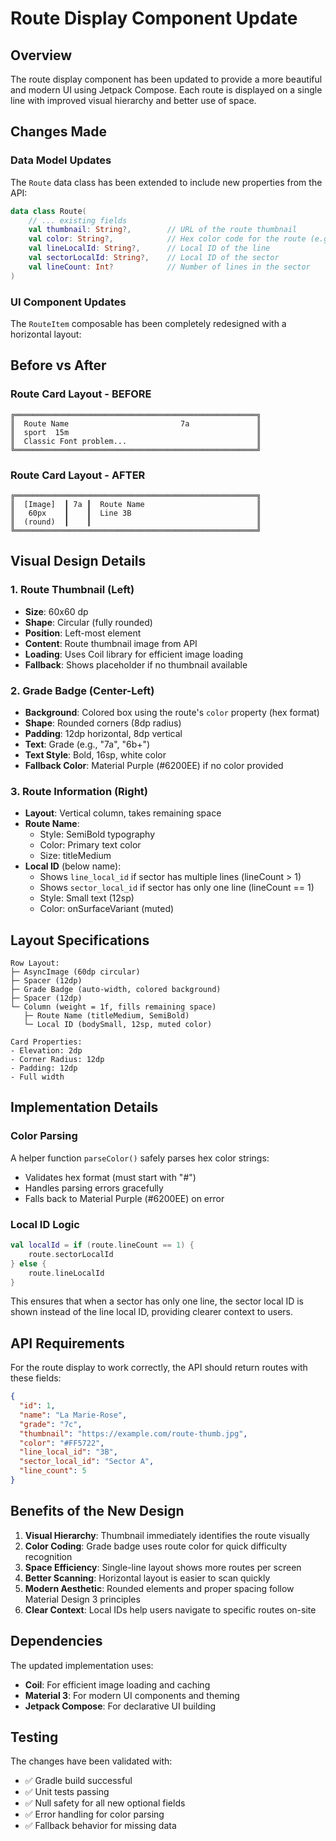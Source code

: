 # Route Display Component Update

## Overview

The route display component has been updated to provide a more beautiful and modern UI using Jetpack Compose. Each route is displayed on a single line with improved visual hierarchy and better use of space.

## Changes Made

### Data Model Updates

The `Route` data class has been extended to include new properties from the API:

```kotlin
data class Route(
    // ... existing fields
    val thumbnail: String?,        // URL of the route thumbnail
    val color: String?,            // Hex color code for the route (e.g., "#FF5722")
    val lineLocalId: String?,      // Local ID of the line
    val sectorLocalId: String?,    // Local ID of the sector
    val lineCount: Int?            // Number of lines in the sector
)
```

### UI Component Updates

The `RouteItem` composable has been completely redesigned with a horizontal layout:

## Before vs After

### Route Card Layout - BEFORE

```
╔══════════════════════════════════════════════════════╗
║  Route Name                         7a               ║
║  sport  15m                                          ║
║  Classic Font problem...                             ║
╚══════════════════════════════════════════════════════╝
```

### Route Card Layout - AFTER

```
╔══════════════════════════════════════════════════════╗
║  [Image]  ┃ 7a ┃  Route Name                         ║
║   60px    ┃    ┃  Line 3B                            ║
║  (round)  ┃    ┃                                     ║
╚══════════════════════════════════════════════════════╝
```

## Visual Design Details

### 1. Route Thumbnail (Left)
- **Size**: 60x60 dp
- **Shape**: Circular (fully rounded)
- **Position**: Left-most element
- **Content**: Route thumbnail image from API
- **Loading**: Uses Coil library for efficient image loading
- **Fallback**: Shows placeholder if no thumbnail available

### 2. Grade Badge (Center-Left)
- **Background**: Colored box using the route's `color` property (hex format)
- **Shape**: Rounded corners (8dp radius)
- **Padding**: 12dp horizontal, 8dp vertical
- **Text**: Grade (e.g., "7a", "6b+")
- **Text Style**: Bold, 16sp, white color
- **Fallback Color**: Material Purple (#6200EE) if no color provided

### 3. Route Information (Right)
- **Layout**: Vertical column, takes remaining space
- **Route Name**: 
  - Style: SemiBold typography
  - Color: Primary text color
  - Size: titleMedium
- **Local ID** (below name):
  - Shows `line_local_id` if sector has multiple lines (lineCount > 1)
  - Shows `sector_local_id` if sector has only one line (lineCount == 1)
  - Style: Small text (12sp)
  - Color: onSurfaceVariant (muted)

## Layout Specifications

```
Row Layout:
├─ AsyncImage (60dp circular)
├─ Spacer (12dp)
├─ Grade Badge (auto-width, colored background)
├─ Spacer (12dp)
└─ Column (weight = 1f, fills remaining space)
   ├─ Route Name (titleMedium, SemiBold)
   └─ Local ID (bodySmall, 12sp, muted color)

Card Properties:
- Elevation: 2dp
- Corner Radius: 12dp
- Padding: 12dp
- Full width
```

## Implementation Details

### Color Parsing
A helper function `parseColor()` safely parses hex color strings:
- Validates hex format (must start with "#")
- Handles parsing errors gracefully
- Falls back to Material Purple (#6200EE) on error

### Local ID Logic
```kotlin
val localId = if (route.lineCount == 1) {
    route.sectorLocalId
} else {
    route.lineLocalId
}
```

This ensures that when a sector has only one line, the sector local ID is shown instead of the line local ID, providing clearer context to users.

## API Requirements

For the route display to work correctly, the API should return routes with these fields:

```json
{
  "id": 1,
  "name": "La Marie-Rose",
  "grade": "7c",
  "thumbnail": "https://example.com/route-thumb.jpg",
  "color": "#FF5722",
  "line_local_id": "3B",
  "sector_local_id": "Sector A",
  "line_count": 5
}
```

## Benefits of the New Design

1. **Visual Hierarchy**: Thumbnail immediately identifies the route visually
2. **Color Coding**: Grade badge uses route color for quick difficulty recognition
3. **Space Efficiency**: Single-line layout shows more routes per screen
4. **Better Scanning**: Horizontal layout is easier to scan quickly
5. **Modern Aesthetic**: Rounded elements and proper spacing follow Material Design 3 principles
6. **Clear Context**: Local IDs help users navigate to specific routes on-site

## Dependencies

The updated implementation uses:
- **Coil**: For efficient image loading and caching
- **Material 3**: For modern UI components and theming
- **Jetpack Compose**: For declarative UI building

## Testing

The changes have been validated with:
- ✅ Gradle build successful
- ✅ Unit tests passing
- ✅ Null safety for all new optional fields
- ✅ Error handling for color parsing
- ✅ Fallback behavior for missing data
